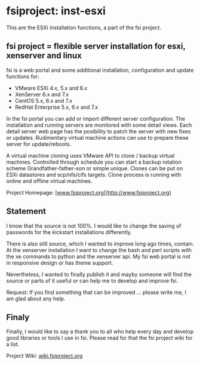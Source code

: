 # fsiproject: inst-esxi

This are the ESXi installation functions, a part of the fsi project.


## fsi project = flexible server installation for esxi, xenserver and linux

fsi is a web portal and some additional installation, configuration and update functions for:
- VMware ESXi 4.x, 5.x and 6.x
- XenServer 6.x and 7.x
- CentOS 5.x, 6.x and 7.x
- RedHat Enterprise 5.x, 6.x and 7.x

In the fsi portal you can add or import different server configuration. The installation and running servers are monitored with some detail views. Each detail server web page has the posibility to patch the server with new fixes or updates. Rudimentary virtual machine actions can use to prepare these server for update/reboots.

A virtual machine cloning uses VMware API to clone / backup virtual machines. Controlled through schedule you can start a backup rotation scheme Grandfather-father-son or simple unique. Clones can be put on ESXi datastores and scp/nfs/cifs targets. Clone process is running with online and offline virtual machines.

Project Homepage: [www.fsiproject.org](http://www.fsiproject.org)



## Statement

I know that the source is not 100%. I would like to change the saving of passwords for the kickstart installations differently. 

There is also still source, which I wanted to improve long ago times, contain. At the xenserver installation I want to change the bash and perl scripts with the xe commands to python and the xenserver api. My fsi web portal is not in responsive design or has theme support.

Nevertheless, I wanted to finally publish it and mayby someone will find the source or parts of it useful or can help me to develop and improve fsi.

Request: If you find something that can be improved ... please write me, I am glad about any help.

## Finaly

Finally, I would like to say a thank you to all who help every day and develop good libraries or tools I use in fsi. Please read for that the fsi project wiki for a list.

Project Wiki: [wiki.fsiproject.org](http://wiki.fsiproject.org)